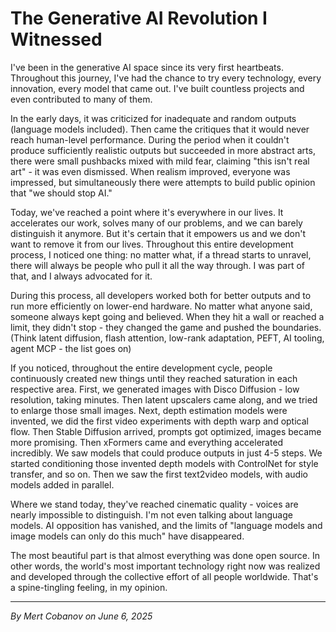 # The Generative AI Revolution I Witnessed

I've been in the generative AI space since its very first heartbeats. Throughout this journey, I've had the chance to try every technology, every innovation, every model that came out. I've built countless projects and even contributed to many of them.

In the early days, it was criticized for inadequate and random outputs (language models included). Then came the critiques that it would never reach human-level performance. During the period when it couldn't produce sufficiently realistic outputs but succeeded in more abstract arts, there were small pushbacks mixed with mild fear, claiming "this isn't real art" - it was even dismissed. When realism improved, everyone was impressed, but simultaneously there were attempts to build public opinion that "we should stop AI."

Today, we've reached a point where it's everywhere in our lives. It accelerates our work, solves many of our problems, and we can barely distinguish it anymore. But it's certain that it empowers us and we don't want to remove it from our lives. Throughout this entire development process, I noticed one thing: no matter what, if a thread starts to unravel, there will always be people who pull it all the way through. I was part of that, and I always advocated for it.

During this process, all developers worked both for better outputs and to run more efficiently on lower-end hardware. No matter what anyone said, someone always kept going and believed. When they hit a wall or reached a limit, they didn't stop - they changed the game and pushed the boundaries. (Think latent diffusion, flash attention, low-rank adaptation, PEFT, AI tooling, agent MCP - the list goes on)

If you noticed, throughout the entire development cycle, people continuously created new things until they reached saturation in each respective area. First, we generated images with Disco Diffusion - low resolution, taking minutes. Then latent upscalers came along, and we tried to enlarge those small images. Next, depth estimation models were invented, we did the first video experiments with depth warp and optical flow. Then Stable Diffusion arrived, prompts got optimized, images became more promising. Then xFormers came and everything accelerated incredibly. We saw models that could produce outputs in just 4-5 steps. We started conditioning those invented depth models with ControlNet for style transfer, and so on. Then we saw the first text2video models, with audio models added in parallel.

Where we stand today, they've reached cinematic quality - voices are nearly impossible to distinguish. I'm not even talking about language models. AI opposition has vanished, and the limits of "language models and image models can only do this much" have disappeared.

The most beautiful part is that almost everything was done open source. In other words, the world's most important technology right now was realized and developed through the collective effort of all people worldwide. That's a spine-tingling feeling, in my opinion.

---

_By Mert Cobanov on June 6, 2025_
